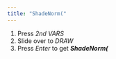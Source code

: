 ```yaml
---
title: "ShadeNorm("
---
```


1. Press *2nd VARS*
2. Slide over to *DRAW*
3. Press *Enter* to get ***ShadeNorm(***
